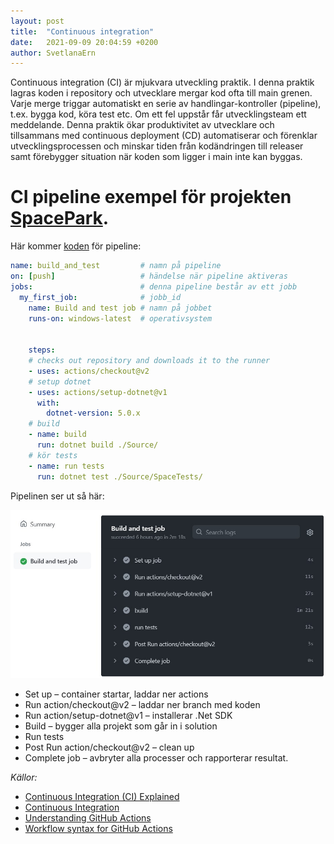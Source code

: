 ```yaml
---
layout: post
title:  "Continuous integration"
date:   2021-09-09 20:04:59 +0200
author: SvetlanaErn
---
```

Continuous integration (CI) är mjukvara utveckling praktik. I denna praktik lagras koden i repository och utvecklare mergar kod ofta till main grenen. Varje merge triggar automatiskt en serie av handlingar-kontroller (pipeline), t.ex. bygga kod, köra test etc. Om ett fel uppstår får utvecklingsteam ett meddelande. Denna praktik ökar produktivitet av utvecklare och tillsammans med continuous deployment (CD) automatiserar och förenklar utvecklingsprocessen och minskar tiden från kodändringen till releaser samt förebygger situation när koden som ligger i main inte kan byggas.


# CI pipeline exempel för projekten [SpacePark](https://github.com/SvetlanaErn/spacepark-spacepark_-gruppx).

Här kommer [koden](https://github.com/SvetlanaErn/spacepark-spacepark_-gruppx/blob/main/.github/workflows/basic.yaml) för pipeline:


```yaml
name: build_and_test         # namn på pipeline
on: [push]                   # händelse när pipeline aktiveras 
jobs:                        # denna pipeline består av ett jobb
  my_first_job:              # jobb_id
    name: Build and test job # namn på jobbet
    runs-on: windows-latest  # operativsystem


    steps:                      
    # checks out repository and downloads it to the runner
    - uses: actions/checkout@v2  
    # setup dotnet
    - uses: actions/setup-dotnet@v1 
      with:
        dotnet-version: 5.0.x  
    # build   
    - name: build
      run: dotnet build ./Source/  
    # kör tests
    - name: run tests
      run: dotnet test ./Source/SpaceTests/ 
```


Pipelinen ser ut så här:


<img src="/steps.jpeg"/>


* Set up – container startar, laddar ner actions 
* Run action/checkout@v2 – laddar ner branch med koden
* Run action/setup-dotnet@v1 – installerar .Net SDK
* Build – bygger alla projekt som går in i solution
* Run tests
* Post Run action/checkout@v2 – clean up
* Complete job – avbryter alla processer och rapporterar resultat.




*Källor:*


* [Continuous Integration (CI) Explained]( https://semaphoreci.com/continuous-integration)
* [Continuous Integration](https://explainagile.com/agile/xp-extreme-programming/practices/continuous-integration/)
* [Understanding GitHub Actions](https://docs.github.com/en/actions/learn-github-actions/understanding-github-actions)
* [Workflow syntax for GitHub Actions](https://docs.github.com/en/actions/reference/workflow-syntax-for-github-actions)


